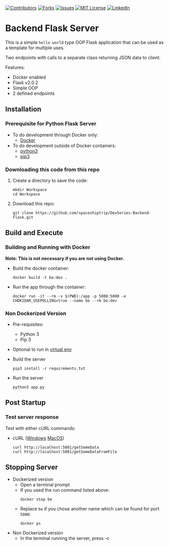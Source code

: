 
<!-- PROJECT SHIELDS -->
<!--
*** I'm using markdown "reference style" links for readability.
*** Reference links are enclosed in brackets [ ] instead of parentheses ( ).
*** See the bottom of this document for the declaration of the reference variables
*** for contributors-url, forks-url, etc. This is an optional, concise syntax you may use.
*** https://www.markdownguide.org/basic-syntax/#reference-style-links
-->
[![Contributors][contributors-shield]][contributors-url]
[![Forks][forks-shield]][forks-url]
[![Issues][issues-shield]][issues-url]
[![MIT License][license-shield]][license-url]
[![LinkedIn][linkedin-shield]][linkedin-url]



# Backend Flask Server

This is a simple `hello world` type OOP Flask application that can be used as a template for multiple uses.

Two endpoints with calls to a separate class returning JSON data to client.

Features:
* Docker enabled
* Flask v2.0.2
* Simple OOP
* 2 defined endpoints

## Installation

### Prerequisite for Python Flask Server
* To do development through Docker only:
  * [Docker](https://docs.docker.com/get-docker/)
* To do development outside of Docker containers:
  * [python3](https://www.python.org/downloads/)
  * [pip3](https://www.activestate.com/resources/quick-reads/how-to-install-and-use-pip3/)

### Downloading this code from this repo
1. Create a directory to save the code:
   ```
   mkdir Workspace
   cd Workspace
   ```
2. Download this repo:
   ```
   git clone https://github.com/spaceshiptrip/DevSeries-Backend-Flask.git
   ```

## Build and Execute

### Building and Running with Docker
**Note: This is not necessary if you are not using Docker.**

* Build the docker container:
  ```
  docker build -t be:dev .
  ```

* Run the app through the container:
  ```
  docker run -it --rm -v $(PWD):/app -p 5000:5000 -e CHOKIDAR_USEPOLLING=true --name be --rm be:dev
  ```

### Non Dockerized Version
* Pre-requisites: 
  * Python 3
  * Pip 3

* Optional to run in [virtual env](https://docs.python-guide.org/dev/virtualenvs/)

* Build the server
  ```
  pip3 install -r requirements.txt
  ```
* Run the server
  ```
  python3 app.py
  ```
## Post Startup

### Test server response
Test with either cURL commands:

* cURL ([Windows](https://stackoverflow.com/questions/9507353/how-do-i-install-and-use-curl-on-windows)  [MacOS](https://idratherbewriting.com/learnapidoc/docapis_install_curl.html#:~:text=at%20paligo.net.-,Install%20curl%20on%20Mac,curl%20is%20probably%20already%20installed.))
  ```
  curl http://localhost:5001/getSomeData
  curl http://localhost:5001/getSomeDataFromFile
  ```

## Stopping Server
* Dockerized version
  * Open a terminal prompt
  * If you used the run command listed above:
    ```
    docker stop be
    ```
  * Replace `be` if you chose another name which can be found for port `5000`:
    ```
    docker ps
    ```
* Non Dockerized version
  * In the terminal running the server, press <CTRL>-c

<!-- MARKDOWN LINKS & IMAGES -->
<!-- https://www.markdownguide.org/basic-syntax/#reference-style-links -->
[contributors-shield]: https://img.shields.io/github/issues/spaceshiptrip/DevSeries-Backend-Flask?style=for-the-badge
[contributors-url]: https://github.com/spaceshiptrip/TechInterview-Backend/graphs/contributors
[forks-shield]: https://img.shields.io/github/forks/spaceshiptrip/DevSeries-Backend-Flask?style=for-the-badge
[forks-url]: https://github.com/spaceshiptrip/TechInterview-Backend/network/members
[issues-shield]: https://img.shields.io/github/issues/spaceshiptrip/DevSeries-Backend-Flask?style=for-the-badge
[issues-url]: https://github.com/spaceshiptrip/TechInterview-Backend/issues
[license-shield]: https://img.shields.io/github/license/spaceshiptrip/DevSeries-Backend-Flask?style=for-the-badge
[license-url]: https://github.com/spaceshiptrip/DevSeries-Backend-Flask/blob/main/LICENSE
[linkedin-shield]: https://img.shields.io/badge/-LinkedIn-black.svg?style=for-the-badge&logo=linkedin&colorB=555
[linkedin-url]: https://www.linkedin.com/in/jaytorres-robotics/
[product-screenshot]: images/screenshot.png
